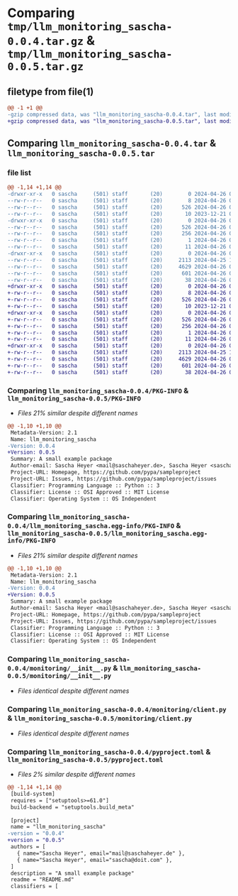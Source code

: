 # Comparing `tmp/llm_monitoring_sascha-0.0.4.tar.gz` & `tmp/llm_monitoring_sascha-0.0.5.tar.gz`

## filetype from file(1)

```diff
@@ -1 +1 @@
-gzip compressed data, was "llm_monitoring_sascha-0.0.4.tar", last modified: Fri Apr 26 08:28:02 2024, max compression
+gzip compressed data, was "llm_monitoring_sascha-0.0.5.tar", last modified: Fri Apr 26 08:42:34 2024, max compression
```

## Comparing `llm_monitoring_sascha-0.0.4.tar` & `llm_monitoring_sascha-0.0.5.tar`

### file list

```diff
@@ -1,14 +1,14 @@
-drwxr-xr-x   0 sascha     (501) staff       (20)        0 2024-04-26 08:28:02.635837 llm_monitoring_sascha-0.0.4/
--rw-r--r--   0 sascha     (501) staff       (20)        8 2024-04-26 07:51:08.000000 llm_monitoring_sascha-0.0.4/LICENSE
--rw-r--r--   0 sascha     (501) staff       (20)      526 2024-04-26 08:28:02.635605 llm_monitoring_sascha-0.0.4/PKG-INFO
--rw-r--r--   0 sascha     (501) staff       (20)       10 2023-12-21 09:09:33.000000 llm_monitoring_sascha-0.0.4/README.md
-drwxr-xr-x   0 sascha     (501) staff       (20)        0 2024-04-26 08:28:02.635290 llm_monitoring_sascha-0.0.4/llm_monitoring_sascha.egg-info/
--rw-r--r--   0 sascha     (501) staff       (20)      526 2024-04-26 08:28:02.000000 llm_monitoring_sascha-0.0.4/llm_monitoring_sascha.egg-info/PKG-INFO
--rw-r--r--   0 sascha     (501) staff       (20)      256 2024-04-26 08:28:02.000000 llm_monitoring_sascha-0.0.4/llm_monitoring_sascha.egg-info/SOURCES.txt
--rw-r--r--   0 sascha     (501) staff       (20)        1 2024-04-26 08:28:02.000000 llm_monitoring_sascha-0.0.4/llm_monitoring_sascha.egg-info/dependency_links.txt
--rw-r--r--   0 sascha     (501) staff       (20)       11 2024-04-26 08:28:02.000000 llm_monitoring_sascha-0.0.4/llm_monitoring_sascha.egg-info/top_level.txt
-drwxr-xr-x   0 sascha     (501) staff       (20)        0 2024-04-26 08:28:02.634524 llm_monitoring_sascha-0.0.4/monitoring/
--rw-r--r--   0 sascha     (501) staff       (20)     2113 2024-04-25 14:07:28.000000 llm_monitoring_sascha-0.0.4/monitoring/__init__.py
--rw-r--r--   0 sascha     (501) staff       (20)     4629 2024-04-26 07:28:16.000000 llm_monitoring_sascha-0.0.4/monitoring/client.py
--rw-r--r--   0 sascha     (501) staff       (20)      601 2024-04-26 08:27:54.000000 llm_monitoring_sascha-0.0.4/pyproject.toml
--rw-r--r--   0 sascha     (501) staff       (20)       38 2024-04-26 08:28:02.635900 llm_monitoring_sascha-0.0.4/setup.cfg
+drwxr-xr-x   0 sascha     (501) staff       (20)        0 2024-04-26 08:42:34.828408 llm_monitoring_sascha-0.0.5/
+-rw-r--r--   0 sascha     (501) staff       (20)        8 2024-04-26 07:51:08.000000 llm_monitoring_sascha-0.0.5/LICENSE
+-rw-r--r--   0 sascha     (501) staff       (20)      526 2024-04-26 08:42:34.828160 llm_monitoring_sascha-0.0.5/PKG-INFO
+-rw-r--r--   0 sascha     (501) staff       (20)       10 2023-12-21 09:09:33.000000 llm_monitoring_sascha-0.0.5/README.md
+drwxr-xr-x   0 sascha     (501) staff       (20)        0 2024-04-26 08:42:34.827872 llm_monitoring_sascha-0.0.5/llm_monitoring_sascha.egg-info/
+-rw-r--r--   0 sascha     (501) staff       (20)      526 2024-04-26 08:42:34.000000 llm_monitoring_sascha-0.0.5/llm_monitoring_sascha.egg-info/PKG-INFO
+-rw-r--r--   0 sascha     (501) staff       (20)      256 2024-04-26 08:42:34.000000 llm_monitoring_sascha-0.0.5/llm_monitoring_sascha.egg-info/SOURCES.txt
+-rw-r--r--   0 sascha     (501) staff       (20)        1 2024-04-26 08:42:34.000000 llm_monitoring_sascha-0.0.5/llm_monitoring_sascha.egg-info/dependency_links.txt
+-rw-r--r--   0 sascha     (501) staff       (20)       11 2024-04-26 08:42:34.000000 llm_monitoring_sascha-0.0.5/llm_monitoring_sascha.egg-info/top_level.txt
+drwxr-xr-x   0 sascha     (501) staff       (20)        0 2024-04-26 08:42:34.827286 llm_monitoring_sascha-0.0.5/monitoring/
+-rw-r--r--   0 sascha     (501) staff       (20)     2113 2024-04-25 14:07:28.000000 llm_monitoring_sascha-0.0.5/monitoring/__init__.py
+-rw-r--r--   0 sascha     (501) staff       (20)     4629 2024-04-26 07:28:16.000000 llm_monitoring_sascha-0.0.5/monitoring/client.py
+-rw-r--r--   0 sascha     (501) staff       (20)      601 2024-04-26 08:42:31.000000 llm_monitoring_sascha-0.0.5/pyproject.toml
+-rw-r--r--   0 sascha     (501) staff       (20)       38 2024-04-26 08:42:34.828477 llm_monitoring_sascha-0.0.5/setup.cfg
```

### Comparing `llm_monitoring_sascha-0.0.4/PKG-INFO` & `llm_monitoring_sascha-0.0.5/PKG-INFO`

 * *Files 21% similar despite different names*

```diff
@@ -1,10 +1,10 @@
 Metadata-Version: 2.1
 Name: llm_monitoring_sascha
-Version: 0.0.4
+Version: 0.0.5
 Summary: A small example package
 Author-email: Sascha Heyer <mail@saschaheyer.de>, Sascha Heyer <sascha@doit.com>
 Project-URL: Homepage, https://github.com/pypa/sampleproject
 Project-URL: Issues, https://github.com/pypa/sampleproject/issues
 Classifier: Programming Language :: Python :: 3
 Classifier: License :: OSI Approved :: MIT License
 Classifier: Operating System :: OS Independent
```

### Comparing `llm_monitoring_sascha-0.0.4/llm_monitoring_sascha.egg-info/PKG-INFO` & `llm_monitoring_sascha-0.0.5/llm_monitoring_sascha.egg-info/PKG-INFO`

 * *Files 21% similar despite different names*

```diff
@@ -1,10 +1,10 @@
 Metadata-Version: 2.1
 Name: llm_monitoring_sascha
-Version: 0.0.4
+Version: 0.0.5
 Summary: A small example package
 Author-email: Sascha Heyer <mail@saschaheyer.de>, Sascha Heyer <sascha@doit.com>
 Project-URL: Homepage, https://github.com/pypa/sampleproject
 Project-URL: Issues, https://github.com/pypa/sampleproject/issues
 Classifier: Programming Language :: Python :: 3
 Classifier: License :: OSI Approved :: MIT License
 Classifier: Operating System :: OS Independent
```

### Comparing `llm_monitoring_sascha-0.0.4/monitoring/__init__.py` & `llm_monitoring_sascha-0.0.5/monitoring/__init__.py`

 * *Files identical despite different names*

### Comparing `llm_monitoring_sascha-0.0.4/monitoring/client.py` & `llm_monitoring_sascha-0.0.5/monitoring/client.py`

 * *Files identical despite different names*

### Comparing `llm_monitoring_sascha-0.0.4/pyproject.toml` & `llm_monitoring_sascha-0.0.5/pyproject.toml`

 * *Files 2% similar despite different names*

```diff
@@ -1,14 +1,14 @@
 [build-system]
 requires = ["setuptools>=61.0"]
 build-backend = "setuptools.build_meta"
 
 [project]
 name = "llm_monitoring_sascha"
-version = "0.0.4"
+version = "0.0.5"
 authors = [
   { name="Sascha Heyer", email="mail@saschaheyer.de" },
   { name="Sascha Heyer", email="sascha@doit.com" },
 ]
 description = "A small example package"
 readme = "README.md"
 classifiers = [
```


